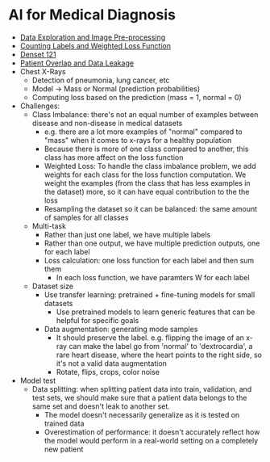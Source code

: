 # AI for Medical Diagnosis

- [Data Exploration and Image Pre-processing](week1/data-exploration-and-image-pre-processing.ipynb)
- [Counting Labels and Weighted Loss Function](week1/ai-for-medicine-diagnosis-counting-labels-and-we.ipynb)
- [Denset 121](week1/ai-for-medicine-densenet.ipynb)
- [Patient Overlap and Data Leakage](week1/ai-for-medicine-patient-overlap-and-data-leakage.ipynb)
- Chest X-Rays
  - Detection of pneumonia, lung cancer, etc
  - Model -> Mass or Normal (prediction probabilities)
  - Computing loss based on the prediction (mass = 1, normal = 0)
- Challenges:
  - Class Imbalance: there's not an equal number of examples between disease and non-disease in medical datasets
    - e.g. there are a lot more examples of "normal" compared to "mass" when it comes to x-rays for a healthy population
    - Because there is more of one class compared to another, this class has more affect on the loss function
    - Weighted Loss: To handle the class imbalance problem, we add weights for each class for the loss function computation. We weight the examples (from the class that has less examples in the dataset) more, so it can have equal contribution to the the loss
    - Resampling the dataset so it can be balanced: the same amount of samples for all classes
  - Multi-task
    - Rather than just one label, we have multiple labels
    - Rather than one output, we have multiple prediction outputs, one for each label
    - Loss calculation: one loss function for each label and then sum them
      - In each loss function, we have paramters W for each label
  - Dataset size
    - Use transfer learning: pretrained + fine-tuning models for small datasets
      - Use pretrained models to learn generic features that can be helpful for specific goals
    - Data augmentation: generating mode samples
      - It should preserve the label. e.g. flipping the image of an x-ray can make the label go from 'normal' to 'dextrocardia', a rare heart disease, where the heart points to the right side, so it's not a valid data augmentation
      - Rotate, flips, crops, color noise
- Model test
  - Data splitting: when splitting patient data into train, validation, and test sets, we should make sure that a patient data belongs to the same set and doesn't leak to another set.
    - The model doesn't necessarily generalize as it is tested on trained data
    - Overestimation of performance: it doesn't accurately reflect how the model would perform in a real-world setting on a completely new patient